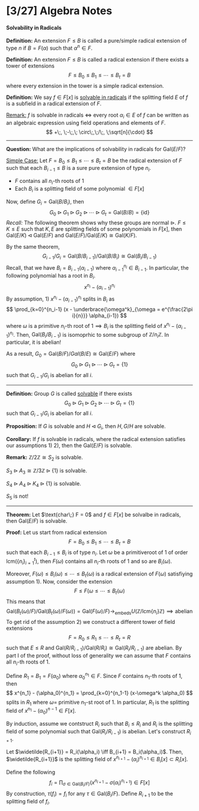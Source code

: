 # [3/27] Algebra Notes

#### Solvability in Radicals

**Definition:** An extension $F \leq B$ is called a pure/simple radical extension of type $n$ if $B = F(\alpha)$ such that $\alpha^n \in F$. 

**Definition:** An extension $F \leq B$ is called a radical extension if there exists a tower of extensions 
$$
F \leq B_0 \leq B_1 \leq \cdots \leq B_t = B
$$
where every extension in the tower is a simple radical extension. 

**Definition:** We say $f \in F[x]$ is <u>solvable in radicals</u> if the splitting field $E$ of $f$ is a subfield in a radical extension of $F$. 

<u>Remark:</u> $f$ is solvable in radicals $\iff$ every root $\alpha_i \in E$ of $f$ can be written as an algebraic expression using field operations and elements of $F$. 
$$
+\;, \;-\;,\; \circ\;,\;/\;, \;\sqrt[n]{\cdot}
$$

---

**Question:** What are the implications of solvability in radicals for $\text{Gal}(E/F)$?

<u>Simple Case:</u> Let $F = B_0 \leq B_1 \leq \cdots \leq B_t = B$ be the radical extension of $F$ such that each $B_{i-1} \leq B$ is a sure pure extension of type $n_i$. 

- $F$ contains all $n_i$-th roots of $1$ 
- Each $B_i$ is a splitting field of some polynomial $\in F[x]$ 

Now, define $G_i = \text{Gal}(B/B_i)$, then
$$
G_0 \rhd G_1 \rhd G_2 \rhd \cdots \rhd G_t  = \text{Gal}(B/B) = \{\text{id}\}
$$
*Recall:* The following theorem shows why these groups are normal $\rhd$. $F \leq K \leq E$ such that $K,E$ are splitting fields of some polynomials in $F[x]$, then $\text{Gal}(E/K) \lhd \text{Gal}(E/F)$ and $\text{Gal}(E/F) / \text{Gal}(E/K) \cong \text{Gal}(K/F)$. 

By the same theorem,
$$
G_{i-1}/ G_i = \text{Gal}(B/B_{i-1}) / \text{Gal}(B/B_i) \cong \text{Gal}(B_i/B_{i-1})
$$
Recall, that we have $B_i = B_{i-1} (\alpha_{i-1})$ where $\alpha_{i-1}^{n_i} \in B_{i-1}$. In particular, the following polynomial has a root in $B_i$.
$$
x^{n_i} - (\alpha_{i-1})^{n_i}
$$
By assumption, 1) $x^{n_i} - (\alpha_{i-1})^{n_i}$ splits in $B_i$ as 
$$
\prod_{k=0}^{n_i-1}  (x - \underbrace{\omega^k}_{\omega = e^{\frac{2\pi i}{n}}} \alpha_{i-1})
$$
where $\omega$ is a primitive $n_i$-th root of $1 \implies B_i$ is the splitting field of $x^{n_i} - (\alpha_{i-1})^{n_i}$. Then, $\text{Gal}(B_i/B_{i-1})$ is isomoprhic to some subgroup of $\mathbb{Z}/n_i\mathbb{Z}$. In particular, it is abelian!

As a result, $G_0 = \text{Gal}(B/F)/Gal(B/E) \cong \text{Gal}(E/F)$ where
$$
G_0 \rhd G_1 \rhd \cdots \rhd G_t = \{1\}
$$
such that $G_{i-1}/G_i$ is abelian for all $i$​. 

----

**Definition:** Group $G$ is called <u>solvable</u> if there exists 
$$
G_0 \rhd G_1 \rhd G_2 \rhd \cdots \rhd G_t = \{1\}
$$
such that $G_{i-1}/G_i$ is abelian for all $i$. 

**Proposition:** If $G$ is solvable and $H \lhd G_i$, then $H, G/H$ are solvable. 

**Corollary:** If $f$ is solvable in radicals, where the radical extension satisfies our assumptions 1) 2), then the $\text{Gal}(E/F)$ is solvable. 

**Remark:** $\mathbb{Z}/2\mathbb{Z} \cong S_2$ is solvable.

$S_3 \rhd A_3 \cong \mathbb{Z}/3\mathbb{Z} \rhd \{1\}$ is solvable.

$S_4 \rhd A_4 \rhd K_4 \rhd \{1\}$ is solvable.

$S_5$​ is not! 

----

**Theorem:** Let $\text{char\;} F = 0$ and $f \in F[x]$ be solvalbe in radicals, then $\text{Gal}(E/F)$ is solvable.

**Proof:** Let us start from radical extension
$$
F = B_0 \leq B_1 \leq \cdots \leq B_t = B
$$
such that each $B_{i-1} \leq B_i$ is of type $n_i$. Let $\omega$ be a primitiveroot of $1$ of order $\text{lcm}(\left\{n_i\right\}_{i=1}^t)$, then $F(\omega)$ contains all $n_i$-th roots of $1$ and so are $B_i(\omega)$. 

Moreover, $F(\omega) \leq B_i(\omega) \leq \cdots \leq B_t(\omega)$ is a radical extension of $F(\omega)$ satisfiying assumption 1). Now, consider the extension
$$
F \leq F(\omega \leq \cdots \leq B_t(\omega)
$$
This means that 
$$
\text{Gal}(B_t(\omega)/F) / \text{Gal}(B_t(\omega) / F(\omega)) = \text{Gal} (F(\omega)/F) \rightarrow_{\text{embeds}} U(\mathbb{Z}/\text{lcm}\{n_i\}\mathbb{Z}) \implies \text{abelian}
$$
To get rid of the assumption 2) we construct a different tower of field extensions
$$
F = R_0 \leq R_1 \leq \cdots \leq R_t = R
$$
such that $E \leq R$ and $\text{Gal}(R/R_{i-1})/\text{Gal}(R/R_i) \cong \text{Gal}(R_i/R_{i-1})$ are abelian. By part I of the proof, without loss of generality we can assume that $F$ contains all $n_i$-th roots of $1$. 

Define $R_1 = B_1 = F(\alpha_0)$ where $\alpha_0^{n_1} \in F$. Since $F$ contains $n_1$-th roots of $1$, then 
$$
x^{n_1} - (\alpha_0)^{n_1} = \prod_{k=0}^{n_1-1} (x-\omega^k \alpha_0)
$$
splits in $R_1$ where $\omega =$ primitive $n_1$-st root of $1$. In particular, $R_1$ is the splitting field of $x^{n_1} - (\alpha_0)^{n-1} \in F[x]$.  

By induction, assume we contstruct $R_i$ such that $B_i \leq R_i$ and $R_i$ is the splitting field of some polynomial such that $\text{Gal}(R_i/R_{i-1})$ is abelian. Let's construct $R_{i+1}$. 

Let $\widetilde{R_{i+1}} = R_i(\alpha_i) \iff B_{i+1} = B_i(\alpha_i)$. Then, $\widetilde{R_{i+1}}$ is the splitting field of $x^{n_{i + 1}} - (\alpha_i)^{n_{i+1}} \in B_i[x] \subset R_i[x]$.

Define the following
$$
f_i = \prod_{\sigma \in \text{Gal}(B_i/F)} (x^{n_{i+1}} - \sigma(\alpha_i)^{n_{i+1}}) \in F[x]
$$
 By construction, $\tau(f_i) = f_i$ for any $\tau \in \text{Gal}(B_i / F)$. Define $R_{i+1}$ to be the splitting field of $f_i$. 



